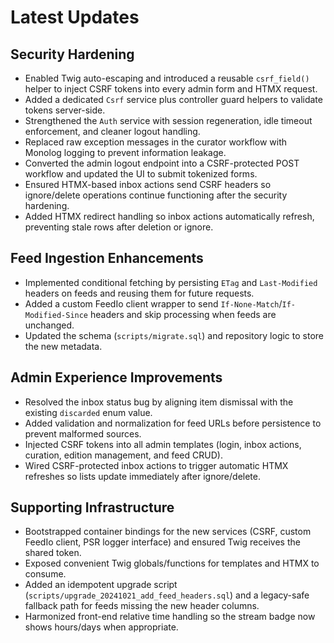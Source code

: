 # Latest Updates

## Security Hardening
- Enabled Twig auto-escaping and introduced a reusable `csrf_field()` helper to inject CSRF tokens into every admin form and HTMX request.
- Added a dedicated `Csrf` service plus controller guard helpers to validate tokens server-side.
- Strengthened the `Auth` service with session regeneration, idle timeout enforcement, and cleaner logout handling.
- Replaced raw exception messages in the curator workflow with Monolog logging to prevent information leakage.
- Converted the admin logout endpoint into a CSRF-protected POST workflow and updated the UI to submit tokenized forms.
- Ensured HTMX-based inbox actions send CSRF headers so ignore/delete operations continue functioning after the security hardening.
- Added HTMX redirect handling so inbox actions automatically refresh, preventing stale rows after deletion or ignore.

## Feed Ingestion Enhancements
- Implemented conditional fetching by persisting `ETag` and `Last-Modified` headers on feeds and reusing them for future requests.
- Added a custom FeedIo client wrapper to send `If-None-Match`/`If-Modified-Since` headers and skip processing when feeds are unchanged.
- Updated the schema (`scripts/migrate.sql`) and repository logic to store the new metadata.

## Admin Experience Improvements
- Resolved the inbox status bug by aligning item dismissal with the existing `discarded` enum value.
- Added validation and normalization for feed URLs before persistence to prevent malformed sources.
- Injected CSRF tokens into all admin templates (login, inbox actions, curation, edition management, and feed CRUD).
- Wired CSRF-protected inbox actions to trigger automatic HTMX refreshes so lists update immediately after ignore/delete.

## Supporting Infrastructure
- Bootstrapped container bindings for the new services (CSRF, custom FeedIo client, PSR logger interface) and ensured Twig receives the shared token.
- Exposed convenient Twig globals/functions for templates and HTMX to consume.
- Added an idempotent upgrade script (`scripts/upgrade_20241021_add_feed_headers.sql`) and a legacy-safe fallback path for feeds missing the new header columns.
- Harmonized front-end relative time handling so the stream badge now shows hours/days when appropriate.
